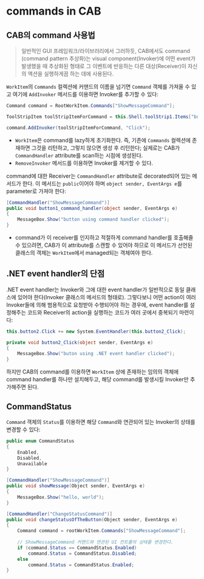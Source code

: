 # commands in CAB

## CAB의 command 사용법

> 일반적인 GUI 프레임워크/라이브러리에서 그러하듯, CAB에서도 command (command pattern 추상화)는 visual component(Invoker)에 어떤 event가 발생했을 때 추상화된 형태로 그 이벤트에 반응하는 다른 대상(Receiver)이 자신의 액션을 실행하게끔 하는 데에 사용된다.

`WorkItem`의 `Commands` 컬렉션에 커맨드의 이름을 넘기면 `Command` 객체를 가져올 수 있고 여기에 `AddInvoker` 메서드를 이용하면 Invoker를 추가할 수 있다:

```cs
Command command = RootWorkItem.Commands["ShowMessageCommand"];

ToolStripItem toolStripItemForCommand = this.Shell.toolStrip1.Items["button1"];

command.AddInvoker(toolStripItemForCommand, "Click");
```

- `WorkItem`은 command를 lazy하게 초기화한다. 즉, 기존에 `Commands` 컬렉션에 존재하면 그것을 리턴하고, 그렇지 않으면 생성 후 리턴한다; 실제로는 CAB가 `CommandHandler` attribute를 scan하는 시점에 생성된다.
- `RemoveInvoker` 메서드를 이용하면 Invoker를 제거할 수 있다.

command에 대한 Receiver는 `CommandHandler` attribute로 decorated되어 있는 메서드가 한다. 이 메서드는 `public`이어야 하며 `object sender, EventArgs e`를 parameter로 가져야 한다:

```cs
[CommandHandler("ShowMessageCommand")]
public void button1_command_handler(object sender, EventArgs e)
{
    MessageBox.Show("button using command handler clicked");
}
```

- command가 이 receiver를 인지하고 적절하게 command handler를 호출해줄 수 있으려면, CAB가 이 attribute를 스캔할 수 있어야 하므로 이 메서드가 선언된 클래스의 객체는 `WorkItem`에서 managed되는 객체여야 한다.

## .NET event handler의 단점

.NET event handler는 Invoker와 그에 대한 event handler가 일반적으로 동일 클래스에 있어야 한다(Invoker 클래스의 메서드의 형태로). 그렇다보니 어떤 action이 여러 Invoker들에 의해 범용적으로 요청받아 수행되어야 하는 경우에, event handler를 설정해주는 코드와 Receiver의 action을 실행하는 코드가 여러 곳에서 중복되기 마련이다:

```cs
this.button2.Click += new System.EventHandler(this.button2_Click);
```

```cs
private void button2_Click(object sender, EventArgs e)
{
    MessageBox.Show("buton using .NET event handler clicked");
}
```

하지만 CAB의 command를 이용하면 `WorkItem` 상에 존재하는 임의의 객체에 command handler를 하나만 설치해두고, 해당 command를 발생시킬 Invoker만 추가해주면 된다.

## CommandStatus

`Command` 객체의 `Status`를 이용하면 해당 `Command`와 연관되어 있는 Invoker의 상태를 변경할 수 있다:

```cs
public enum CommandStatus
{
    Enabled,
    Disabled,
    Unavailable
}
```

```cs
[CommandHandler("ShowMessageCommand")]
public void showMessage(Object sender, EventArgs e)
{
    MessageBox.Show("hello, world");
}

[CommandHandler("ChangeStatusCommand")]
public void changeStatusOfTheButton(Object sender, EventArgs e)
{
    Command command = rootWorkItem.Commands["ShowMessageCommand"];
    
    // ShowMessageCommand 커맨드와 연관된 UI 컨트롤의 상태를 변경한다.
    if (command.Status == CommandStatus.Enabled)
        command.Status = CommandStatus.Disabled;
    else
        command.Status = CommandStatus.Enabled;
}
```